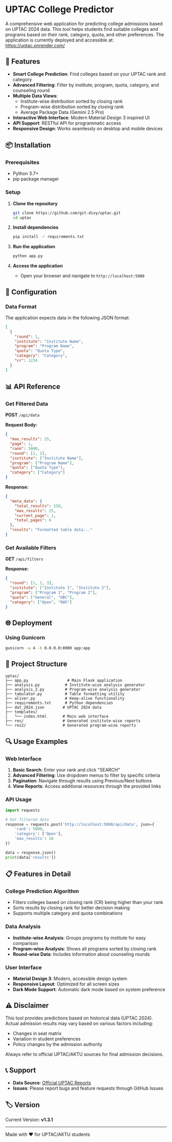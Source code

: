 # UPTAC College Predictor

A comprehensive web application for predicting college admissions based on UPTAC 2024 data. This tool helps students find suitable colleges and programs based on their rank, category, quota, and other preferences.
The application is currently deployed and accessible at: https://uptac.onrender.com/

## 🚀 Features

- **Smart College Prediction**: Find colleges based on your UPTAC rank and category
- **Advanced Filtering**: Filter by institute, program, quota, category, and counseling round
- **Multiple Data Views**: 
  - Institute-wise distribution sorted by closing rank
  - Program-wise distribution sorted by closing rank
  - Average Package Data (Gemini 2.5 Pro)
- **Interactive Web Interface**: Modern Material Design 3 inspired UI
- **API Support**: RESTful API for programmatic access
- **Responsive Design**: Works seamlessly on desktop and mobile devices

## 📦 Installation

### Prerequisites

- Python 3.7+
- pip package manager

### Setup

1. **Clone the repository**
   ```bash
   git clone https://github.com/git-divy/uptac.git
   cd uptac
   ```

2. **Install dependencies**
   ```bash
   pip install -r requirements.txt
   ```

3. **Run the application**
   ```bash
   python app.py
   ```

4. **Access the application**
   - Open your browser and navigate to `http://localhost:5000`

## 🔧 Configuration

### Data Format

The application expects data in the following JSON format:
```json
[
  {
    "round": 1,
    "institute": "Institute Name",
    "program": "Program Name",
    "quota": "Quota Type",
    "category": "Category",
    "cr": 1234
  }
]
```

## 📊 API Reference

### Get Filtered Data

**POST** `/api/data`

**Request Body:**
```json
{
  "max_results": 25,
  "page": 1,
  "rank": 5000,
  "round": [1, 2],
  "institute": ["Institute Name"],
  "program": ["Program Name"],
  "quota": ["Quota Type"],
  "category": ["Category"]
}
```

**Response:**
```json
{
  "meta_data": {
    "total_results": 150,
    "max_results": 25,
    "current_page": 1,
    "total_pages": 6
  },
  "results": "Formatted table data..."
}
```

### Get Available Filters

**GET** `/api/filters`

**Response:**
```json
{
  "round": [1, 2, 3],
  "institute": ["Institute 1", "Institute 2"],
  "program": ["Program 1", "Program 2"],
  "quota": ["General", "OBC"],
  "category": ["Open", "EWS"]
}
```

## 🌐 Deployment

### Using Gunicorn

```bash
gunicorn -w 4 -b 0.0.0.0:8000 app:app
```

## 📁 Project Structure

```
uptac/
├── app.py                 # Main Flask application
├── analysis.py           # Institute-wise analysis generator
├── analysis_2.py         # Program-wise analysis generator
├── tabulator.py          # Table formatting utility
├── aliver.py             # Keep-alive functionality
├── requirements.txt      # Python dependencies
├── dat_2024.json        # UPTAC 2024 data
├── templates/
│   └── index.html       # Main web interface
├── res/                 # Generated institute-wise reports
└── res2/                # Generated program-wise reports
```

## 🔍 Usage Examples

### Web Interface

1. **Basic Search**: Enter your rank and click "SEARCH"
2. **Advanced Filtering**: Use dropdown menus to filter by specific criteria
3. **Pagination**: Navigate through results using Previous/Next buttons
4. **View Reports**: Access additional resources through the provided links

### API Usage

```python
import requests

# Get filtered data
response = requests.post('http://localhost:5000/api/data', json={
    'rank': 5000,
    'category': ['Open'],
    'max_results': 10
})

data = response.json()
print(data['results'])
```

## 📋 Features in Detail

### College Prediction Algorithm
- Filters colleges based on closing rank (CR) being higher than your rank
- Sorts results by closing rank for better decision making
- Supports multiple category and quota combinations

### Data Analysis
- **Institute-wise Analysis**: Groups programs by institute for easy comparison
- **Program-wise Analysis**: Shows all programs sorted by closing rank
- **Round-wise Data**: Includes information about counseling rounds

### User Interface
- **Material Design 3**: Modern, accessible design system
- **Responsive Layout**: Optimized for all screen sizes
- **Dark Mode Support**: Automatic dark mode based on system preference


## ⚠️ Disclaimer

This tool provides predictions based on historical data (UPTAC 2024). Actual admission results may vary based on various factors including:
- Changes in seat matrix
- Variation in student preferences
- Policy changes by the admission authority

Always refer to official UPTAC/AKTU sources for final admission decisions.

## 📞 Support

- **Data Source**: [Official UPTAC Reports](https://admissions.nic.in/UPTAC/applicant/report/orcrreport.aspx?enc=yVQCIiq12npg+pcvNJRdcww8ijHE0M3JICo+UehfedimJjvXET+LsPwN9AEcJEnE)
- **Issues**: Please report bugs and feature requests through GitHub Issues

## 🏷️ Version

Current Version: **v1.3.1**

---

Made with ❤️ for UPTAC/AKTU students
